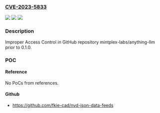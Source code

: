 ### [CVE-2023-5833](https://cve.mitre.org/cgi-bin/cvename.cgi?name=CVE-2023-5833)
![](https://img.shields.io/static/v1?label=Product&message=mintplex-labs%2Fanything-llm&color=blue)
![](https://img.shields.io/static/v1?label=Version&message=unspecified%3C%200.1.0%20&color=brighgreen)
![](https://img.shields.io/static/v1?label=Vulnerability&message=CWE-284%20Improper%20Access%20Control&color=brighgreen)

### Description

Improper Access Control in GitHub repository mintplex-labs/anything-llm prior to 0.1.0.

### POC

#### Reference
No PoCs from references.

#### Github
- https://github.com/fkie-cad/nvd-json-data-feeds

